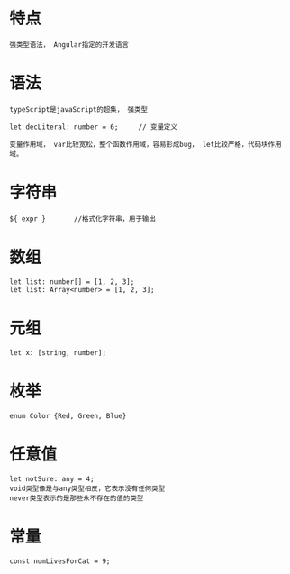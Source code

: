 # 特点

	强类型语法， Angular指定的开发语言


# 语法

	typeScript是javaScript的超集， 强类型

	let decLiteral: number = 6;     // 变量定义

	变量作用域， var比较宽松，整个函数作用域，容易形成bug， let比较严格，代码块作用域。

	

# 字符串

	${ expr }		//格式化字符串，用于输出


# 数组

	let list: number[] = [1, 2, 3];
	let list: Array<number> = [1, 2, 3];

# 元组

	let x: [string, number];


# 枚举

	enum Color {Red, Green, Blue}

# 任意值

	let notSure: any = 4;
	void类型像是与any类型相反，它表示没有任何类型
	never类型表示的是那些永不存在的值的类型

# 常量

	const numLivesForCat = 9;